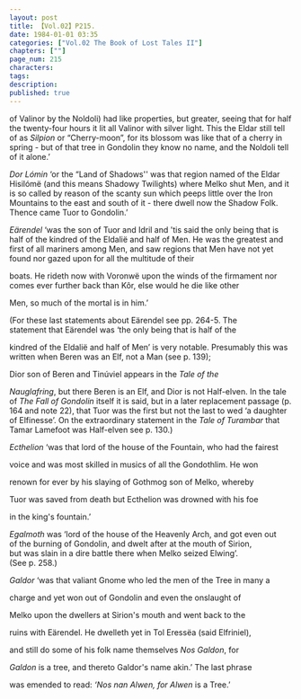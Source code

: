 ```yaml
---
layout: post
title: 【Vol.02】P215.
date: 1984-01-01 03:35
categories: ["Vol.02 The Book of Lost Tales II"]
chapters: [""]
page_num: 215
characters: 
tags: 
description: 
published: true
---
```


<p style="text-indent: 0;">
of Valinor by the Noldoli) had like properties, but greater, seeing that for half the twenty-four hours it lit all Valinor with silver light.  This the Eldar still tell of as <I>Silpion</I> or “Cherry-moon”, for its blossom was like that of a cherry in spring - but of that tree in Gondolin they know no name, and the Noldoli tell of it alone.’
</p>

<I>Dor Lómin</I> ‘or the “Land of Shadows'' was that region named of the Eldar Hisilómë (and this means Shadowy Twilights) where Melko shut Men, and it is so called by reason of the scanty sun which peeps little over the Iron Mountains to the east and south of it - there dwell now the Shadow Folk. Thence came Tuor to Gondolin.’

<I>Eärendel</I> ‘was the son of Tuor and Idril and 'tis said the only being that is half of the kindred of the Eldalië and half of Men. He was the greatest and first of all mariners among Men, and saw regions that Men have not yet found nor gazed upon for all the multitude of their

 boats. He rideth now with Voronwë upon the winds of the firmament nor comes ever further back than Kôr, else would he die like other

 Men, so much of the mortal is in him.’

(For these last statements about Eärendel see pp. 264-5. The<BR>statement that Eärendel was ‘the only being that is half of the

 kindred of the Eldalië and half of Men’ is very notable. Presumably this was written when Beren was an Elf, not a Man (see p. 139);

 Dior  son   of   Beren   and   Tinúviel appears   in   the   <I>Tale  of the</I>

 <I>Nauglafring</I>, but there Beren is an Elf, and Dior is not Half-elven. In the tale of <I>The Fall of Gondolin</I> itself it is said, but in a later replacement passage (p. 164 and note 22), that Tuor was the first but not the last to wed ‘a daughter of Elfinesse’. On the extraordinary statement in the <I>Tale of Turambar</I> that Tamar Lamefoot was Half-elven see p. 130.)

<I>Ecthelion</I> ‘was that lord of the house of the Fountain, who had the fairest

voice and was most skilled in musics of all the Gondothlim. He won

renown for ever by his slaying of Gothmog son of Melko, whereby

Tuor was saved from death but Ecthelion was drowned with his foe

 in the king's fountain.’

<I>Egalmoth</I> was ‘lord of the house of the Heavenly Arch, and got even out<BR> of the burning of Gondolin, and dwelt after at the mouth of Sirion,<BR>but was slain in a dire battle there when Melko seized Elwing’.<BR>(See p. 258.)

 <I>Galdor</I> ‘was that valiant Gnome who led the men of the Tree in many a

 charge and yet won out of Gondolin and even the onslaught of

 Melko upon the dwellers at Sirion's mouth and went back to the

 ruins with Eärendel. He dwelleth yet in Tol Eressëa (said Elfriniel),

 and still do some of his folk name themselves <I>Nos Galdon</I>, for

<I> Galdon</I> is a tree, and thereto Galdor's name akin.’ The last phrase

 was emended to read: <I>‘Nos nan Alwen, for Alwen</I> is a Tree.’<BR>

